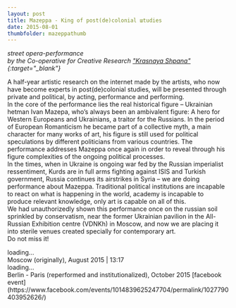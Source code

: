 ```yaml
---
layout: post
title: Mazeppa - King of post(de)colonial шtudies
date: 2015-08-01
thumbfolder: mazeppathumb
---
```

*street opera-performance    
by the Co-operative for Creative Research ["Krasnaya Shpana"](https://www.facebook.com/krasnaya.shpana){:target="_blank"}*

A half-year artistic research on the internet made by the artists, who now have become experts in post(de)colonial studies, will be presented through private and political, by acting, performance and performing.   
In the core of the performance lies the real historical figure – Ukrainian hetman Ivan Mazepa, who’s always been an ambivalent figure: A hero for Western Europeans and Ukrainians, a traitor for the Russians. In the period of European Romanticism he became part of a collective myth, a main character for many works of art, his figure is still used for political speculations by different politicians from various countries. The performance addresses Mazeppa once again in order to reveal through his figure complexities of the ongoing political processes.   
In the times, when in Ukraine is ongoing war fed by the Russian imperialist ressentiment, Kurds are in full arms fighting against ISIS and Turkish government, Russia continues its airstrikes in Syria – we are doing performance about Mazeppa. Traditional political institutions are incapable to react on what is happening in the world, academy is incapable to produce relevant knowledge, only art is capable on all of this.   
We had unauthorizedly shown this performance once on the russian soil sprinkled by conservatism, near the former Ukrainian pavilion in the All-Russian Exhibition centre (VDNKh) in Moscow, and now we are placing it into sterile venues created specially for contemporary art.   
Do not miss it!

<div class="lazycontainer"><div class="lazyYT" data-youtube-id="YjHTGCO_B4o" data-ratio="16:9">loading...</div></div>
Moscow (originally), August 2015 | 13:17

<div class="lazycontainer"><div class="lazyYT" data-youtube-id="AcjddAFLRrQ" data-ratio="16:9">loading...</div></div>
Berlin - Paris (reperformed and institutionalized), October 2015    
[facebook event](https://www.facebook.com/events/1014839625247704/permalink/1027790403952626/)
